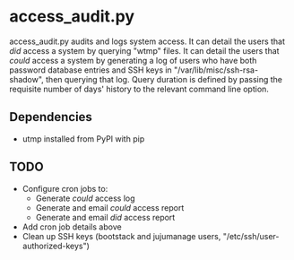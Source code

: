 # access_audit.py

access_audit.py audits and logs system access.  It can detail the users that
*did* access a system by querying "wtmp" files.  It can detail the users that
*could* access a system by generating a log of users who have both password
database entries and SSH keys in "/var/lib/misc/ssh-rsa-shadow", then querying
that log.  Query duration is defined by passing the requisite number of days'
history to the relevant command line option.


## Dependencies

* utmp installed from PyPI with pip


## TODO

* Configure cron jobs to:
    + Generate *could* access log
    + Generate and email *could* access report
    + Generate and email *did* access report
* Add cron job details above
* Clean up SSH keys (bootstack and jujumanage users,
  "/etc/ssh/user-authorized-keys")
